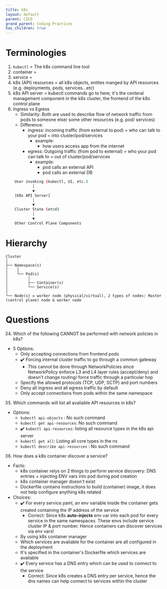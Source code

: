 ```yaml
---
title: k8s
layout: default
parent: CICD
grand_parent: Coding Practices
has_children: true
---
```


# Terminologies
1. `kubectl` = The k8s command line tool
2. container = 
3. service = 
4. k8s (API) resources = all k8s objects, entites manged by API resources (e.g. deployments, pods, services...etc)
5. k8s API server = kubectl commands go to here; it's the centeral management component in the k8s cluster, the frontend of the k8s control plane 
6. Ingress vs Egress
    - Similarity: Both are used to describe flow of network traffic from pods to someone else/ some other resources (e.g. pod/ services)
    - Difference:  
        - ingress: incoming traffic (from external to pod) = who can talk to your pod = into cluster/pod/services
            - example:
                - how users access app from the internet
        - egress: Outgoing traffic (from pod to external) = who your pod can talk to = out of cluster/pod/services
            - example: 
                - pod calls an external API 
                - pod calls an external DB
```bash
    User invoking (kubectl, UI, etc.)
            │
            ▼
    [K8s API Server]
            │
            ▼
    Cluster State (etcd)
            │
            ▼
    Other Control Plane Components
```

# Hierarchy
```
Cluster
│
├── Namespace(s)
│    │
│    └── Pod(s)
│         │
│         ├── Container(s)
│         └── Service(s)
│
└── Node(s) = worker node (physical/virtual), 2 types of nodes: Master (control plane) node & worker node
```

# Questions
34. Which of the following CANNOT be performed with network policies in k8s?
- 5 Options:
    - Only accepting connections from frontend pods
    - :heavy_check_mark: Forcing internal cluster traffic to go through a common gateway
        - This cannot be done through NetworkPolicies since NetworkPolicy enforce L3 and L4 layer rules (accept/deny) and doesn't change routing/ force traffic through a particular hop
    - Specify the allowed protocols (TCP, UDP, SCTP) and port numbers
    - Deny all ingress and all egress traffic by default
    - Only accept connections from pods within the same namespace

35. Which commands will list all avaliable API resources in k8s?
- Options:
    - `kubectl api-objects` : No such command
    - `kubectl get api-resources`: No such command
    - :heavy_check_mark: `kubectl api-resources`: listing all resource types in the k8s api server
    - `kubectl get all`: Listing all core types in the ns
    - `kubectl describe api-resources` : No such command

36. How does a k8s container discover a service?
- Facts:
    - k8s container relys on 2 things to perform service discovery: DNS entries + injecting ENV vars into pod during pod creation
    - k8s container manager doesn't exist
    - Dockerfile contains instructions to build (container) image, it does not help configure anything k8s related 
- Choices:
    - :heavy_check_mark: For every service.yaml, an env variable inside the container gets created containing the IP address of the service
        - Correct: Since k8s **auto-injects** env var into each pod for every service in the same namespaces. These envs include service cluster IP & port number. Hence containers can discover services via env vars!
    - By using k8s container manager
    - Which services are avaliable for the container are all configured in the deployment
    - It's specified in the container's Dockerfile which services are avaliable
    - :heavy_check_mark: Every service has a DNS entry which can be used to connect to the service
        - Correct: Since k8s creates a DNS entry per service, hence the dns names can help connect to services within the cluster
